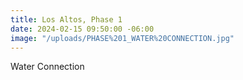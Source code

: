 ```yaml
---
title: Los Altos, Phase 1
date: 2024-02-15 09:50:00 -06:00
image: "/uploads/PHASE%201_WATER%20CONNECTION.jpg"
---
```


Water Connection